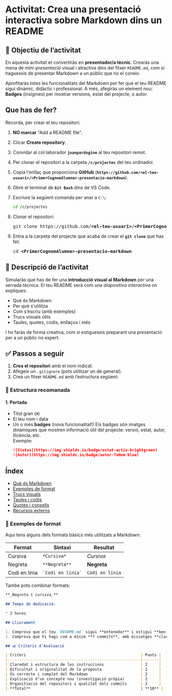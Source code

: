 # Activitat: Crea una presentació interactiva sobre Markdown dins un README
## 🎯 Objectiu de l’activitat
En aquesta activitat et convertiràs en **presentador/a tècnic**. Crearàs una mena de *mini-presentació* visual i atractiva dins del fitxer `README.md`, com si haguessis de presentar Markdown a un públic que no el coneix.

Aprofitaràs totes les funcionalitats del Markdown per fer que el teu README sigui dinàmic, didàctic i professional. A més, afegiràs un element nou: **Badges** (insígnies) per mostrar versions, estat del projecte, o autor.

## Que has de fer?

Recorda, per crear el teu repositori:

 1. **NO marcar** "Add a README file".
 
 1. Clicar **Create repository**.
 
1. Convidar al col·laborador **`joanpardogine`** al teu repositori remot.

 1. Per clonar el repositori a la carpeta **`/c/projectes`** del teu ordinador.
 
 1. Copia l'enllaç que proporciona **GitHub** (**`https://github.com/<el-teu-usuari>/<PrimerCognomAlumne>-presentacio-markdown`**).

 1. Obre el terminal de **`Git Bash`** dins de VS Code.

 1. Escriure la següent comanda per anar a `C:\`:
       ```bash
       cd /c/projectes
       ```
 1. Clonar el repositori:
       <pre>git clone https://github.com/<b>&lt;el-teu-usuari></b>/<b>&lt;PrimerCognomAlumne></b>-presentacio-markdown</pre>
 1. Entra a la carpeta del projecte que acaba de crear el **`git clone`** que has fet:
       <pre>cd <b>&lt;PrimerCognomAlumne>-presentacio-markdown</b></pre>
 
## 📝 Descripció de l’activitat

Simularàs que has de fer una **introducció visual al Markdown** per una xerrada tècnica. El teu README serà com una *diapositiva interactiva* on expliques:

- Què és Markdown
- Per què s’utilitza
- Com s’escriu (amb exemples)
- Trucs visuals útils
- Taules, quotes, codis, enllaços i més

I ho faràs de forma creativa, com si estiguessis preparant una presentació per a un públic no expert.

## ✅ Passos a seguir

1. **Crea el repositori** amb el nom indicat.
2. Afegeix un `.gitignore` (pots utilitzar un de general).
3. Crea un fitxer `README.md` amb l’estructura següent:

### 🧩 Estructura recomanada

#### 1. **Portada**
- Títol gran (`#`)
- El teu nom i data
- Un o més **badges** (nova funcionalitat!)
  Els badges són imatges dinàmiques que mostren informació útil del projecte: versió, estat, autor, llicència, etc.  
  Exemple:
  ```markdown
  ![Status](https://img.shields.io/badge/estat-actiu-brightgreen)
  ![Autor](https://img.shields.io/badge/autor-TuNom-blue)
  
## Índex
- [Què és Markdown](#què-és-markdown)
- [Exemples de format](#exemples-de-format)
- [Trucs visuals](#trucs-visuals)
- [Taules i codis](#taules-i-codis)
- [Quotes i consells](#quotes-i-consells)
- [Recursos externs](#recursos-externs)
 
### 📝 Exemples de format

Aqui tens alguns dels formats bàsics més utilitzats a Markdown:

| Format | Sintaxi | Resultat |
|--------|---------|----------|
| Cursiva | `*Cursiva*` | *Cursiva* |
| Negreta | `**Negreta**` | **Negreta** |
| Codi en línia | `` `Codi en línia` `` | `Codi en línia` |

També pots combinar formats:
```markdown
**_Negreta i cursiva_**

## Temps de dedicació:

* 2 hores

## Lliurament

1. Comprova que el teu `README.md` sigui **entenedor** i estigui **ben estructurat**.
2. Comprova que hi hagi com a mínim **7 commits**, amb missatges **clars**.

## 📊 Criteris d’Avaluació

| Criteri                                                  | Punts |
|----------------------------------------------------------|-------|
| Claredat i estructura de les instruccions                | 2     |
| Dificultat i originalitat de la proposta                 | 2     |
| Ús correcte i complet del Markdown                       | 2     |
| Explicació d’un concepte nou (investigació pròpia)       | 2     |
| Organització del repositori i qualitat dels commits      | 2     |
| **Total**                                                | **10** |